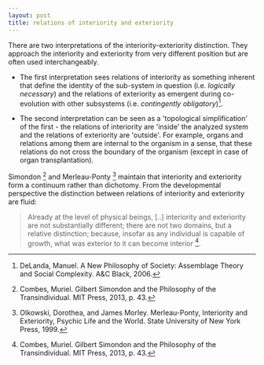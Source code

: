 ```yaml
---
layout: post
title: relations of interiority and exteriority
---
```


There are two interpretations of the interiority-exteriority distinction. They approach the interiority and exteriority from very different position but are often used interchangeably.

* The first interpretation sees relations of interiority as something inherent that define the identity of the sub-system in question (i.e. *logically necessary*) and the relations of exteriority as emergent during co-evolution with other subsystems (i.e. *contingently obligatory*)[^1].

* The second interpretation can be seen as a 'topological simplification' of the first  - the relations of interiority are 'inside' the analyzed system and the relations of exteriority are 'outside'. For example, organs and relations among them are internal to the organism in a sense, that these relations do not cross the boundary of the organism (except in case of organ transplantation).

Simondon [^2] and Merleau-Ponty [^3] maintain that interiority and exteriority form a continuum rather than dichotomy. From the developmental perspective the distinction between relations of interiority and exteriority are fluid:

> Already at the level of physical beings, [..] interiority and exteriority are not substantially different; there are not two domains, but a relative distinction; because, insofar as any indi­vidual is capable of growth, what was exterior to it can become interior [^2].

[^1]: DeLanda, Manuel. A New Philosophy of Society: Assemblage Theory and Social Complexity. A&C Black, 2006.
[^2]: Combes, Muriel. Gilbert Simondon and the Philosophy of the Transindividual. MIT Press, 2013, p. 43.
[^3]: Olkowski, Dorothea, and James Morley. Merleau-Ponty, Interiority and Exteriority, Psychic Life and the World. State University of New York Press, 1999.
